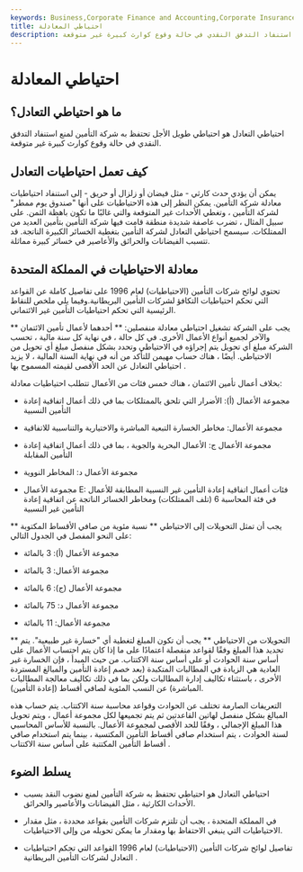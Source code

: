 ```yaml
---
keywords: Business,Corporate Finance and Accounting,Corporate Insurance
title: احتياطي المعادلة
description: احتياطي المعادلة هو احتياطي طويل الأجل تحتفظ به شركة التأمين لمنع استنفاد التدفق النقدي في حالة وقوع كوارث كبيرة غير متوقعة.
---
```


# احتياطي المعادلة
## ما هو احتياطي التعادل؟

احتياطي التعادل هو احتياطي طويل الأجل تحتفظ به شركة التأمين لمنع استنفاد التدفق النقدي في حالة وقوع كوارث كبيرة غير متوقعة.

## كيف تعمل احتياطيات التعادل

يمكن أن يؤدي حدث كارثي - مثل فيضان أو زلزال أو حريق - إلى استنفاد احتياطيات معادلة شركة التأمين. يمكن النظر إلى هذه الاحتياطيات على أنها "صندوق يوم ممطر" لشركة التأمين ، وتغطي الأحداث غير المتوقعة والتي غالبًا ما تكون باهظة الثمن. على سبيل المثال ، تضرب عاصفة شديدة منطقة قامت فيها شركة التأمين بتأمين العديد من الممتلكات. سيسمح احتياطي التعادل لشركة التأمين بتغطية الخسائر الكبيرة الناتجة. قد تتسبب الفيضانات والحرائق والأعاصير في خسائر كبيرة مماثلة.

## معادلة الاحتياطيات في المملكة المتحدة

تحتوي لوائح شركات التأمين (الاحتياطيات) لعام 1996 على تفاصيل كاملة عن القواعد التي تحكم احتياطيات التكافؤ لشركات التأمين البريطانية.وفيما يلي ملخص للنقاط الرئيسية التي تحكم احتياطيات التأمين غير الائتماني.

** يجب على الشركة تشغيل احتياطي معادلة منفصلين: ** أحدهما لأعمال تأمين الائتمان والآخر لجميع أنواع الأعمال الأخرى. في كل حالة ، في نهاية كل سنة مالية ، تحسب الشركة مبلغ أي تحويل يتم إجراؤه في الاحتياطي وتحدد بشكل منفصل مبلغ أي تحويل من الاحتياطي. أيضًا ، هناك حساب مهيمن للتأكد من أنه في نهاية السنة المالية ، لا يزيد احتياطي التعادل عن الحد الأقصى لقيمته المسموح بها .

بخلاف أعمال تأمين الائتمان ، هناك خمس فئات من الأعمال تتطلب احتياطيات معادلة:

- مجموعة الأعمال (أ): الأضرار التي تلحق بالممتلكات بما في ذلك أعمال اتفاقية إعادة التأمين النسبية

- مجموعة الأعمال: مخاطر الخسارة التبعية المباشرة والاختيارية والتناسبية للاتفاقية

- مجموعة الأعمال ج: الأعمال البحرية والجوية ، بما في ذلك أعمال اتفاقية إعادة التأمين المقابلة

- مجموعة الأعمال د: المخاطر النووية

- مجموعة الأعمال Ε: فئات أعمال اتفاقية إعادة التأمين غير النسبية المطابقة للأعمال في فئة المحاسبة 6 (تلف الممتلكات) ومخاطر الخسائر الناتجة عن اتفاقية إعادة التأمين غير النسبية

** يجب أن تمثل التحويلات إلى الاحتياطي ** نسبة مئوية من صافي الأقساط المكتوبة على النحو المفصل في الجدول التالي:

- مجموعة الأعمال (أ): 3 بالمائة

- مجموعة الأعمال: 3 بالمائة

- مجموعة الأعمال (ج): 6 بالمائة

- مجموعة الأعمال د: 75 بالمائة

- مجموعة الأعمال: 11 بالمائة

** التحويلات من الاحتياطي ** يجب أن تكون المبلغ لتغطية أي "خسارة غير طبيعية". يتم تحديد هذا المبلغ وفقًا لقواعد منفصلة اعتمادًا على ما إذا كان يتم احتساب الأعمال على أساس سنة الحوادث أو على أساس سنة الاكتتاب. من حيث المبدأ ، فإن الخسارة غير العادية هي الزيادة في المطالبات المتكبدة (بعد خصم إعادة التأمين والمبالغ المستردة الأخرى ، باستثناء تكاليف إدارة المطالبات ولكن بما في ذلك تكاليف معالجة المطالبات المباشرة) عن النسب المئوية لصافي أقساط (إعادة التأمين).

التعريفات الصارمة تختلف عن الحوادث وقواعد محاسبة سنة الاكتتاب. يتم حساب هذه المبالغ بشكل منفصل لهاتين القاعدتين ثم يتم تجميعها لكل مجموعة أعمال ، ويتم تحويل هذا المبلغ الإجمالي ، وفقًا للحد الأقصى لمجموعة الأعمال. بالنسبة للأساس المحاسبي لسنة الحوادث ، يتم استخدام صافي أقساط التأمين المكتسبة ، بينما يتم استخدام صافي أقساط التأمين المكتتبة على أساس سنة الاكتتاب .

## يسلط الضوء

- احتياطي التعادل هو احتياطي تحتفظ به شركة التأمين لمنع نضوب النقد بسبب الأحداث الكارثية ، مثل الفيضانات والأعاصير والحرائق.

- في المملكة المتحدة ، يجب أن تلتزم شركات التأمين بقواعد محددة ، مثل مقدار الاحتياطيات التي ينبغي الاحتفاظ بها ومقدار ما يمكن تحويله من وإلى الاحتياطيات.

- تفاصيل لوائح شركات التأمين (الاحتياطيات) لعام 1996 القواعد التي تحكم احتياطيات التعادل لشركات التأمين البريطانية .

